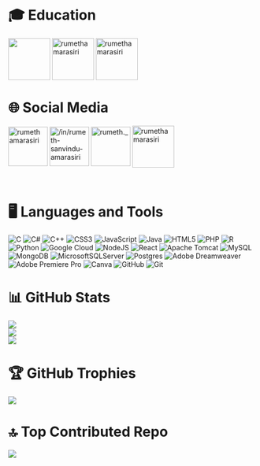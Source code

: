 # 🎓 Education 
<a href="https://en.wikipedia.org/wiki/D._S._Senanayake_College" target="blank"><img align="center" src="https://upload.wikimedia.org/wikipedia/en/thumb/d/d4/D._S._Senanayake_College_crest.png/150px-D._S._Senanayake_College_crest.png" width="85" height="85" /></a>
<a href="https://www.sliit.lk" target="blank"><img align="center" src="https://upload.wikimedia.org/wikipedia/en/a/a6/SLIIT_Logo_Crest.png" alt="rumethamarasiri" width="85" height="85" /></a>
<a href="https://fct.kln.ac.lk" target="blank"><img align="center" src="https://upload.wikimedia.org/wikipedia/en/e/e0/Kelaniya.png" alt="rumethamarasiri" width="85" height="85" /></a>
<br>

# 🌐 Social Media
<p align="left">
<a href="https://www.facebook.com/profile.php?id=100086620137400" target="blank"><img align="center" src="https://raw.githubusercontent.com/rahuldkjain/github-profile-readme-generator/master/src/images/icons/Social/facebook.svg" alt="rumeth amarasiri" width="80" height="80" /></a>
<a href="https://www.linkedin.com/in/rumeth-sanvindu-amarasiri-236126272" target="blank"><img align="center" src="https://raw.githubusercontent.com/rahuldkjain/github-profile-readme-generator/master/src/images/icons/Social/linked-in-alt.svg" alt="/in/rumeth-sanvindu-amarasiri" width="80" height="80" /></a>
<a href="https://instagram.com/rumeth._" target="blank"><img align="center" src="https://raw.githubusercontent.com/rahuldkjain/github-profile-readme-generator/master/src/images/icons/Social/instagram.svg" alt="rumeth._" width="80" height="80" /></a>
<a href="https://x.com/RumethAmarasiri" target="blank"><img align="center" src="https://upload.wikimedia.org/wikipedia/commons/thumb/b/b7/X_logo.jpg/600px-X_logo.jpg" alt="rumethamarasiri" width="85" height="85" /></a>
</p><br>


# 🖥️ Languages and Tools
![C](https://img.shields.io/badge/c-%2300599C.svg?style=for-the-badge&logo=c&logoColor=white) ![C#](https://img.shields.io/badge/c%23-%23239120.svg?style=for-the-badge&logo=csharp&logoColor=white) ![C++](https://img.shields.io/badge/c++-%2300599C.svg?style=for-the-badge&logo=c%2B%2B&logoColor=white) ![CSS3](https://img.shields.io/badge/css3-%231572B6.svg?style=for-the-badge&logo=css3&logoColor=white) ![JavaScript](https://img.shields.io/badge/javascript-%23323330.svg?style=for-the-badge&logo=javascript&logoColor=%23F7DF1E) ![Java](https://img.shields.io/badge/java-%23ED8B00.svg?style=for-the-badge&logo=openjdk&logoColor=white) ![HTML5](https://img.shields.io/badge/html5-%23E34F26.svg?style=for-the-badge&logo=html5&logoColor=white) ![PHP](https://img.shields.io/badge/php-%23777BB4.svg?style=for-the-badge&logo=php&logoColor=white) ![R](https://img.shields.io/badge/r-%23276DC3.svg?style=for-the-badge&logo=r&logoColor=white) ![Python](https://img.shields.io/badge/python-3670A0?style=for-the-badge&logo=python&logoColor=ffdd54) ![Google Cloud](https://img.shields.io/badge/GoogleCloud-%234285F4.svg?style=for-the-badge&logo=google-cloud&logoColor=white) ![NodeJS](https://img.shields.io/badge/node.js-6DA55F?style=for-the-badge&logo=node.js&logoColor=white) ![React](https://img.shields.io/badge/react-%2320232a.svg?style=for-the-badge&logo=react&logoColor=%2361DAFB) ![Apache Tomcat](https://img.shields.io/badge/apache%20tomcat-%23F8DC75.svg?style=for-the-badge&logo=apache-tomcat&logoColor=black) ![MySQL](https://img.shields.io/badge/mysql-4479A1.svg?style=for-the-badge&logo=mysql&logoColor=white) ![MongoDB](https://img.shields.io/badge/MongoDB-%234ea94b.svg?style=for-the-badge&logo=mongodb&logoColor=white) ![MicrosoftSQLServer](https://img.shields.io/badge/Microsoft%20SQL%20Server-CC2927?style=for-the-badge&logo=microsoft%20sql%20server&logoColor=white) ![Postgres](https://img.shields.io/badge/postgres-%23316192.svg?style=for-the-badge&logo=postgresql&logoColor=white) ![Adobe Dreamweaver](https://img.shields.io/badge/Adobe%20Dreamweaver-FF61F6.svg?style=for-the-badge&logo=Adobe%20Dreamweaver&logoColor=white) ![Adobe Premiere Pro](https://img.shields.io/badge/Adobe%20Premiere%20Pro-9999FF.svg?style=for-the-badge&logo=Adobe%20Premiere%20Pro&logoColor=white) ![Canva](https://img.shields.io/badge/Canva-%2300C4CC.svg?style=for-the-badge&logo=Canva&logoColor=white) ![GitHub](https://img.shields.io/badge/github-%23121011.svg?style=for-the-badge&logo=github&logoColor=white) ![Git](https://img.shields.io/badge/git-%23F05033.svg?style=for-the-badge&logo=git&logoColor=white)


# 📊 GitHub Stats
![](https://github-readme-stats.vercel.app/api?username=rumethamare&theme=dark&hide_border=false&include_all_commits=false&count_private=false)<br/>
![](https://github-readme-streak-stats.herokuapp.com/?user=rumethamare&theme=dark&hide_border=false)<br/>
![](https://github-readme-stats.vercel.app/api/top-langs/?username=rumethamare&theme=dark&hide_border=false&include_all_commits=false&count_private=false&layout=compact)<br>

# 🏆 GitHub Trophies
![](https://github-profile-trophy.vercel.app/?username=rumethamare&theme=radical&no-frame=false&no-bg=true&margin-w=4)<br>

# 🔝 Top Contributed Repo
![](https://github-contributor-stats.vercel.app/api?username=rumethamare&limit=5&theme=dark&combine_all_yearly_contributions=true)<br>
